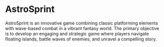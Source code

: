 # AstroSprint
AstroSprint is an innovative game combining classic platforming elements with wave-based combat in a vibrant fantasy world. The primary objective is to develop an engaging and strategic game where players navigate floating islands, battle waves of enemies, and unravel a compelling story.
